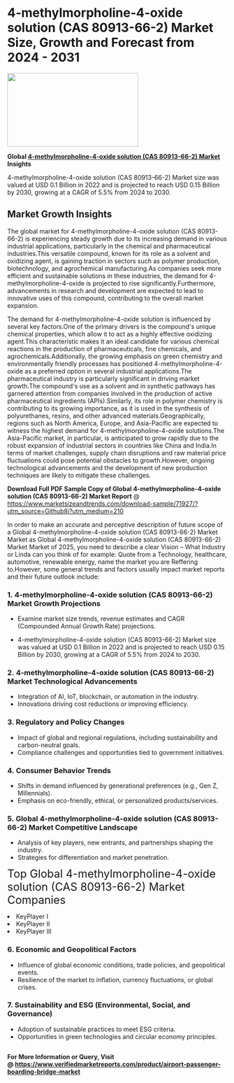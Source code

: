 <H1>4-methylmorpholine-4-oxide solution (CAS 80913-66-2) Market Size, Growth and Forecast from 2024 - 2031</H1><img class="aligncenter size-medium wp-image-584254" src="https://thirdeyenews.in/wp-content/uploads/2024/09/Global-Market-Research-300x168.jpeg" alt="" width="300" height="168" /><p><strong>Global&nbsp;<a href="https://www.marketsizeandtrends.com/download-sample/71927/?utm_source=Github8j?utm_medium=210">4-methylmorpholine-4-oxide solution (CAS 80913-66-2) Market</a> Insights</strong></p><p>4-methylmorpholine-4-oxide solution (CAS 80913-66-2) Market size was valued at USD 0.1 Billion in 2022 and is projected to reach USD 0.15 Billion by 2030, growing at a CAGR of 5.5% from 2024 to 2030.</p><p><h2>Market Growth Insights</h2> <p>The global market for 4-methylmorpholine-4-oxide solution (CAS 80913-66-2) is experiencing steady growth due to its increasing demand in various industrial applications, particularly in the chemical and pharmaceutical industries.This versatile compound, known for its role as a solvent and oxidizing agent, is gaining traction in sectors such as polymer production, biotechnology, and agrochemical manufacturing.As companies seek more efficient and sustainable solutions in these industries, the demand for 4-methylmorpholine-4-oxide is projected to rise significantly.Furthermore, advancements in research and development are expected to lead to innovative uses of this compound, contributing to the overall market expansion.</p> <p>The demand for 4-methylmorpholine-4-oxide solution is influenced by several key factors.One of the primary drivers is the compound's unique chemical properties, which allow it to act as a highly effective oxidizing agent.This characteristic makes it an ideal candidate for various chemical reactions in the production of pharmaceuticals, fine chemicals, and agrochemicals.Additionally, the growing emphasis on green chemistry and environmentally friendly processes has positioned 4-methylmorpholine-4-oxide as a preferred option in several industrial applications.The pharmaceutical industry is particularly significant in driving market growth.The compound's use as a solvent and in synthetic pathways has garnered attention from companies involved in the production of active pharmaceutical ingredients (APIs).Similarly, its role in polymer chemistry is contributing to its growing importance, as it is used in the synthesis of polyurethanes, resins, and other advanced materials.Geographically, regions such as North America, Europe, and Asia-Pacific are expected to witness the highest demand for 4-methylmorpholine-4-oxide solutions.The Asia-Pacific market, in particular, is anticipated to grow rapidly due to the robust expansion of industrial sectors in countries like China and India.In terms of market challenges, supply chain disruptions and raw material price fluctuations could pose potential obstacles to growth.However, ongoing technological advancements and the development of new production techniques are likely to mitigate these challenges.</p><p><span class=""><strong>Download Full PDF Sample Copy of Global 4-methylmorpholine-4-oxide solution (CAS 80913-66-2) Market Report</strong> @ <a href="https://www.marketsizeandtrends.com/download-sample/71927/?utm_source=Github8j?utm_medium=210" target="_blank">https://www.marketsizeandtrends.com/download-sample/71927/?utm_source=Github8j?utm_medium=210</a></span></p><p>In order to make an accurate and perceptive description of future scope of a Global&nbsp;4-methylmorpholine-4-oxide solution (CAS 80913-66-2) Market Market as Global&nbsp;4-methylmorpholine-4-oxide solution (CAS 80913-66-2) Market Market of 2025, you need to describe a clear Vision &ndash; What Industry or Linda can you think of for example: Quote from a Technology, healthcare, automotive, renewable energy, name the market you are Reffering to.However, some general trends and factors usually impact market reports and their future outlook include:</p><h3>1.&nbsp;<strong>4-methylmorpholine-4-oxide solution (CAS 80913-66-2) Market Growth Projections</strong></h3><ul><li>Examine market size trends, revenue estimates and CAGR (Compounded Annual Growth Rate) projections.</li><li><p>4-methylmorpholine-4-oxide solution (CAS 80913-66-2) Market size was valued at USD 0.1 Billion in 2022 and is projected to reach USD 0.15 Billion by 2030, growing at a CAGR of 5.5% from 2024 to 2030.</p></li></ul><h3>2.&nbsp;<strong>4-methylmorpholine-4-oxide solution (CAS 80913-66-2) Market Technological Advancements</strong></h3><ul><li>Integration of AI, IoT, blockchain, or automation in the industry.</li><li>Innovations driving cost reductions or improving efficiency.</li></ul><h3>3.&nbsp;<strong>Regulatory and Policy Changes</strong></h3><ul><li>Impact of global and regional regulations, including sustainability and carbon-neutral goals.</li><li>Compliance challenges and opportunities tied to government initiatives.</li></ul><h3>4.&nbsp;<strong>Consumer Behavior Trends</strong></h3><ul><li>Shifts in demand influenced by generational preferences (e.g., Gen Z, Millennials).</li><li>Emphasis on eco-friendly, ethical, or personalized products/services.</li></ul><h3>5.&nbsp;<strong>Global 4-methylmorpholine-4-oxide solution (CAS 80913-66-2) Market Competitive Landscape</strong></h3><ul><li>Analysis of key players, new entrants, and partnerships shaping the industry.</li><li>Strategies for differentiation and market penetration.</li></ul><p data-pm-slice="1 1 []"><span style="color: inherit; font-family: inherit; font-size: 25px;">Top Global 4-methylmorpholine-4-oxide solution (CAS 80913-66-2) Market Companies</span></p><div class="" data-test-id=""><p><li>KeyPlayer I</li><li> KeyPlayer II</li><li> KeyPlayer III</li></p></div><h3>6.&nbsp;<strong>Economic and Geopolitical Factors</strong></h3><ul><li>Influence of global economic conditions, trade policies, and geopolitical events.</li><li>Resilience of the market to inflation, currency fluctuations, or global crises.</li></ul><h3>7.&nbsp;<strong>Sustainability and ESG (Environmental, Social, and Governance)</strong></h3><ul><li>Adoption of sustainable practices to meet ESG criteria.</li><li>Opportunities in green technologies and circular economy principles.</li></ul><h2><strong style="font-size: 14px;">For More Information or Query, Visit @&nbsp;</strong><a style="background-color: #ffffff; font-size: 14px;" href="https://www.marketsizeandtrends.com/report/4-methylmorpholine-4-oxide-solution-cas-80913-66-2-market/" target="_blank">https://www.verifiedmarketreports.com/product/airport-passenger-boarding-bridge-market</a></h2>